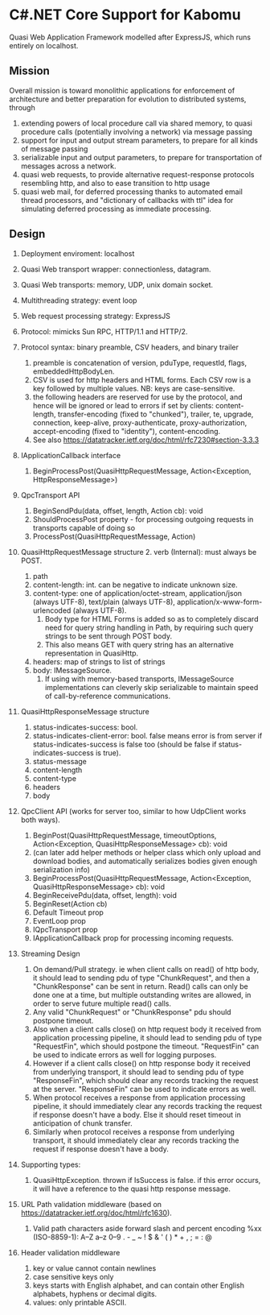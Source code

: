 # C#.NET Core Support for Kabomu

Quasi Web Application Framework modelled after ExpressJS, which runs entirely on localhost.

## Mission

Overall mission is toward monolithic applications for enforcement of architecture and better preparation for evolution to distributed systems, through

1. extending powers of local procedure call via shared memory, to quasi procedure calls (potentially involving a network) via message passing
2. support for input and output stream parameters, to prepare for all kinds of message passing
3. serializable input and output parameters, to prepare for transportation of messages across a network.
4. quasi web requests, to provide alternative request-response protocols resembling http, and also to ease transition to http usage
5. quasi web mail, for deferred processing thanks to automated email thread processors, and "dictionary of callbacks with ttl" idea for simulating deferred processing as immediate processing.

## Design

1. Deployment enviroment: localhost

1. Quasi Web transport wrapper: connectionless, datagram.

1. Quasi Web transports: memory, UDP, unix domain socket.

3. Multithreading strategy: event loop

3. Web request processing strategy: ExpressJS

3. Protocol: mimicks Sun RPC, HTTP/1.1 and HTTP/2.

3. Protocol syntax: binary preamble, CSV headers, and binary trailer
    1. preamble is concatenation of version, pduType, requestId, flags, embeddedHttpBodyLen.
    2. CSV is used for http headers and HTML forms. Each CSV row is a key followed by multiple values. NB: keys are case-sensitive.
    3. the following headers are reserved for use by the protocol, and hence will be ignored or lead to errors if set by clients: content-length, transfer-encoding (fixed to "chunked"), trailer, te, upgrade, connection, keep-alive, proxy-authenticate, proxy-authorization, accept-encoding (fixed to "identity"), content-encoding.
    4. See also https://datatracker.ietf.org/doc/html/rfc7230#section-3.3.3

5. IApplicationCallback interface
    1. BeginProcessPost(QuasiHttpRequestMessage, Action<Exception, HttpResponseMessage>)

5. QpcTransport API
    1. BeginSendPdu(data, offset, length, Action<Exception> cb): void
    1. ShouldProcessPost property - for processing outgoing requests in transports capable of doing so
    2. ProcessPost(QuasiHttpRequestMessage, Action<HttpResponseMessage>)

6. QuasiHttpRequestMessage structure
    2. verb (Internal): must always be POST.
    1. path
    4. content-length: int. can be negative to indicate unknown size.
    4. content-type: one of application/octet-stream, application/json (always UTF-8), text/plain (always UTF-8), application/x-www-form-urlencoded (always UTF-8).
        1. Body type for HTML Forms is added so as to completely discard need for query string handling in Path, by requiring such query strings to be sent through POST body.
        2. This also means GET with query string has an alternative representation in QuasiHttp.
    3. headers: map of strings to list of strings
    4. body: IMessageSource.
        1. If using with memory-based transports, IMessageSource implementations can cleverly skip serializable to maintain speed of call-by-reference communications.

7. QuasiHttpResponseMessage structure
    1. status-indicates-success: bool.
    1. status-indicates-client-error: bool. false means error is from server if status-indicates-success is false too (should be false if status-indicates-success is true).
    2. status-message
    3. content-length
    4. content-type
    2. headers
    5. body

9. QpcClient API (works for server too, similar to how UdpClient works both ways).
    1. BeginPost(QuasiHttpRequestMessage, timeoutOptions, Action<Exception, QuasiHttpResponseMessage> cb): void
    1. (can later add helper methods or helper class which only upload and download bodies, and automatically serializes bodies given enough serialization info)
    1. BeginProcessPost(QuasiHttpRequestMessage, Action<Exception, QuasiHttpResponseMessage> cb): void
    2. BeginReceivePdu(data, offset, length): void
    2. BeginReset(Action<Exception> cb)
    3. Default Timeout prop
    4. EventLoop prop
    6. IQpcTransport prop
    5. IApplicationCallback prop for processing incoming requests.


10. Streaming Design
    1. On demand/Pull strategy. ie when client calls on read() of http body, it should lead to sending pdu of type "ChunkRequest", and then a "ChunkResponse" can be sent in return. Read() calls can only be done one at a time, but multiple outstanding writes are allowed, in order to serve future multiple read() calls.
    2. Any valid "ChunkRequest" or "ChunkResponse" pdu should postpone timeout.
    2. Also when a client calls close() on http request body it received from application processing pipeline, it should lead to sending pdu of type "RequestFin", which should postpone the timeout. "RequestFin" can be used to indicate errors as well for logging purposes.
    3. However if a client calls close() on http response body it received from underlying transport, it should lead to sending pdu of type "ResponseFin", which should clear any records tracking the request at the server. "ResponseFin" can be used to indicate errors as well.
    4. When protocol receives a response from application processing pipeline, it should immediately clear any records tracking the request if response doesn't have a body. Else it should reset timeout in anticipation of chunk transfer.
    5. Similarly when protocol receives a response from underlying transport, it should immediately clear any records tracking the request if response doesn't have a body.

10. Supporting types:
    1. QuasiHttpException. thrown if IsSuccess is false.
    if this error occurs, it will have a reference to the quasi http response message.

11. URL Path validation middleware (based on https://datatracker.ietf.org/doc/html/rfc1630). 
    1. Valid path characters aside forward slash and percent encoding %xx (ISO-8859-1): A–Z a–z 0–9 . - _ ~ ! $ & ' ( ) * + , ; = : @

13. Header validation middleware
    1. key or value cannot contain newlines
    2. case sensitive keys only
    3. keys starts with English alphabet, and can contain other English alphabets, hyphens or decimal digits.
    4. values: only printable ASCII.
